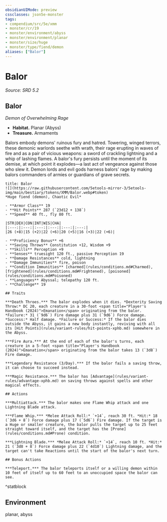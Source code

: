 ```yaml
---
obsidianUIMode: preview
cssclasses: json5e-monster
tags:
- compendium/src/5e/xmm
- monster/cr/19
- monster/environment/abyss
- monster/environment/planar
- monster/size/huge
- monster/type/fiend/demon
aliases: ["Balor"]
---
```

# Balor
*Source: SRD 5.2*  

## Balor

*Demon of Overwhelming Rage*

- **Habitat.** Planar (Abyss)  
- **Treasure.** Armaments  

Balors embody demons' ruinous fury and hatred. Towering, winged terrors, these demonic warlords seethe with wrath, their rage erupting in waves of fire and as a pair of vicious weapons: a sword of crackling lightning and a whip of lashing flames. A balor's fury persists until the moment of its demise, at which point it explodes—a last act of vengeance against those who slew it. Demon lords and evil gods harness balors' rage by making balors commanders of armies or guardians of grave secrets.

```ad-statblock
title: Balor
![](https://raw.githubusercontent.com/5etools-mirror-3/5etools-img/main/bestiary/tokens/XMM/Balor.webp#token)
*Huge fiend (demon), Chaotic Evil*

- **Armor Class** 19
- **Hit Points** 287 (`23d12 + 138`)
- **Speed** 40 ft., fly 80 ft.

|STR|DEX|CON|INT|WIS|CHA|
|:---:|:---:|:---:|:---:|:---:|:---:|
|26 (+8)|15 (+2)|22 (+6)|20 (+5)|16 (+3)|22 (+6)|

- **Proficiency Bonus** +6
- **Saving Throws** Constitution +12, Wisdom +9
- **Skills** Perception +9
- **Senses** truesight 120 ft., passive Perception 19
- **Damage Resistances** cold, lightning
- **Damage Immunities** fire, poison
- **Condition Immunities** [charmed](rules/conditions.md#Charmed), [frightened](rules/conditions.md#Frightened), [poisoned](rules/conditions.md#Poisoned)
- **Languages** Abyssal; telepathy 120 ft.
- **Challenge** 19

## Traits

***Death Throes.*** The balor explodes when it dies. *Dexterity Saving Throw:* DC 20, each creature in a 30-foot <span title="Player's Handbook (2024)">Emanation</span> originating from the balor. *Failure:* 31 (`9d6`) Fire damage plus 31 (`9d6`) Force damage. *Success:* Half damage. *Failure or Success:* If the balor dies outside the Abyss, it gains a new body instantly, reviving with all its [Hit Points](rules/variant-rules/hit-points-xphb.md) somewhere in the Abyss.

***Fire Aura.*** At the end of each of the balor's turns, each creature in a 5-foot <span title="Player's Handbook (2024)">Emanation</span> originating from the balor takes 13 (`3d8`) Fire damage.

***Legendary Resistance (3/Day).*** If the balor fails a saving throw, it can choose to succeed instead.

***Magic Resistance.*** The balor has [Advantage](rules/variant-rules/advantage-xphb.md) on saving throws against spells and other magical effects.

## Actions

***Multiattack.*** The balor makes one Flame Whip attack and one Lightning Blade attack.

***Flame Whip.*** *Melee Attack Roll:* `+14`, reach 30 ft. *Hit:* 18 (`3d6 + 8`) Force damage plus 17 (`5d6`) Fire damage. If the target is a Huge or smaller creature, the balor pulls the target up to 25 feet straight toward itself, and the target has the [Prone](rules/conditions.md#Prone) condition.

***Lightning Blade.*** *Melee Attack Roll:* `+14`, reach 10 ft. *Hit:* 21 (`3d8 + 8`) Force damage plus 22 (`4d10`) Lightning damage, and the target can't take Reactions until the start of the balor's next turn.

## Bonus Actions

***Teleport.*** The balor teleports itself or a willing demon within 10 feet of itself up to 60 feet to an unoccupied space the balor can see.
```
^statblock

## Environment

planar, abyss